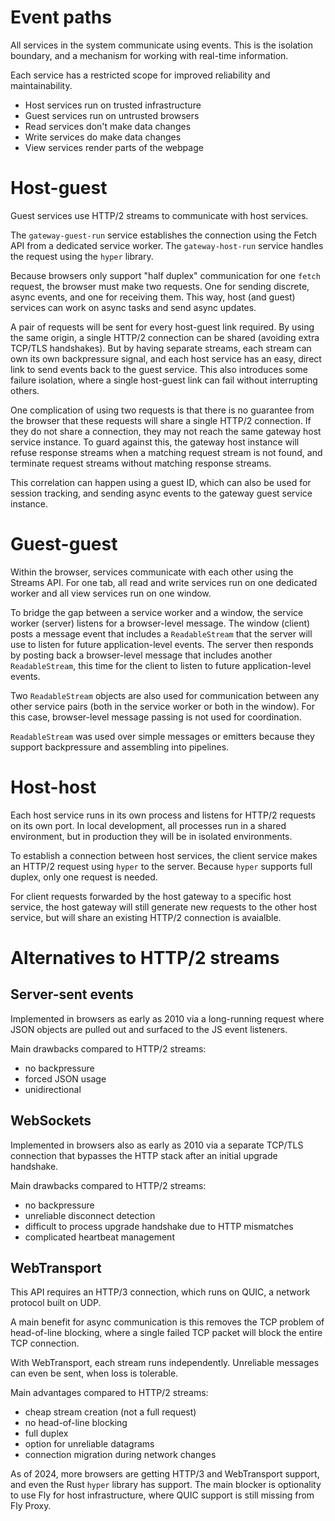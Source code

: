 # Event paths

All services in the system communicate using events. This is the isolation boundary, and a mechanism for working with real-time information.

Each service has a restricted scope for improved reliability and maintainability.

- Host services run on trusted infrastructure
- Guest services run on untrusted browsers
- Read services don't make data changes
- Write services do make data changes
- View services render parts of the webpage

# Host-guest

Guest services use HTTP/2 streams to communicate with host services.

The `gateway-guest-run` service establishes the connection using the Fetch API from a dedicated service worker. The `gateway-host-run` service handles the request using the `hyper` library.

Because browsers only support "half duplex" communication for one `fetch` request, the browser must make two requests. One for sending discrete, async events, and one for receiving them. This way, host (and guest) services can work on async tasks and send async updates.

A pair of requests will be sent for every host-guest link required. By using the same origin, a single HTTP/2 connection can be shared (avoiding extra TCP/TLS handshakes). But by having separate streams, each stream can own its own backpressure signal, and each host service has an easy, direct link to send events back to the guest service. This also introduces some failure isolation, where a single host-guest link can fail without interrupting others.

One complication of using two requests is that there is no guarantee from the browser that these requests will share a single HTTP/2 connection. If they do not share a connection, they may not reach the same gateway host service instance. To guard against this, the gateway host instance will refuse response streams when a matching request stream is not found, and terminate request streams without matching response streams.

This correlation can happen using a guest ID, which can also be used for session tracking, and sending async events to the gateway guest service instance.

# Guest-guest

Within the browser, services communicate with each other using the Streams API. For one tab, all read and write services run on one dedicated worker and all view services run on one window.

To bridge the gap between a service worker and a window, the service worker (server) listens for a browser-level message. The window (client) posts a message event that includes a `ReadableStream` that the server will use to listen for future application-level events. The server then responds by posting back a browser-level message that includes another `ReadableStream`, this time for the client to listen to future application-level events.

Two `ReadableStream` objects are also used for communication between any other service pairs (both in the service worker or both in the window). For this case, browser-level message passing is not used for coordination.

`ReadableStream` was used over simple messages or emitters because they support backpressure and assembling into pipelines.

# Host-host

Each host service runs in its own process and listens for HTTP/2 requests on its own port. In local development, all processes run in a shared environment, but in production they will be in isolated environments.

To establish a connection between host services, the client service makes an HTTP/2 request using `hyper` to the server. Because `hyper` supports full duplex, only one request is needed.

For client requests forwarded by the host gateway to a specific host service, the host gateway will still generate new requests to the other host service, but will share an existing HTTP/2 connection is avaialble.

# Alternatives to HTTP/2 streams

## Server-sent events

Implemented in browsers as early as 2010 via a long-running request where JSON objects are pulled out and surfaced to the JS event listeners.

Main drawbacks compared to HTTP/2 streams:

- no backpressure
- forced JSON usage
- unidirectional

## WebSockets

Implemented in browsers also as early as 2010 via a separate TCP/TLS connection that bypasses the HTTP stack after an initial upgrade handshake.

Main drawbacks compared to HTTP/2 streams:

- no backpressure
- unreliable disconnect detection
- difficult to process upgrade handshake due to HTTP mismatches
- complicated heartbeat management

## WebTransport

This API requires an HTTP/3 connection, which runs on QUIC, a network protocol built on UDP.

A main benefit for async communication is this removes the TCP problem of head-of-line blocking, where a single failed TCP packet will block the entire TCP connection.

With WebTransport, each stream runs independently. Unreliable messages can even be sent, when loss is tolerable.

Main advantages compared to HTTP/2 streams:

- cheap stream creation (not a full request)
- no head-of-line blocking
- full duplex
- option for unreliable datagrams
- connection migration during network changes

As of 2024, more browsers are getting HTTP/3 and WebTransport support, and even the Rust `hyper` library has support. The main blocker is optionality to use Fly for host infrastructure, where QUIC support is still missing from Fly Proxy.
